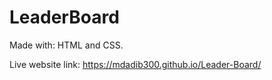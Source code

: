 # LeaderBoard

Made with: HTML and CSS.

Live website link: https://mdadib300.github.io/Leader-Board/
